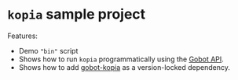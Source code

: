 # `kopia` sample project

Features:

- Demo `"bin"` script
- Shows how to run `kopia` programmatically using the [Gobot API](https://github.com/benallfree/gobot/tree/v1.0.0-alpha.31/docs/readme.md).
- Shows how to add [gobot-kopia](https://www.npmjs.com/package/gobot-kopia) as a version-locked dependency.
